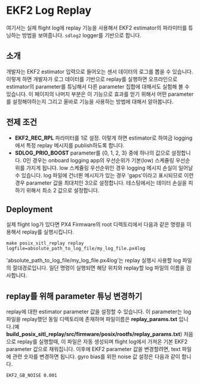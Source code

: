# EKF2 Log Replay
여기서는 실제 flight log에 replay 기능을 사용해서 EKF2 estimator의 파라미터를 튜닝하는 방법을 보여줍니다. `sdlog2` logger를 기반으로 합니다.

## 소개
개발자는 EKF2 estimator 입력으로 들어오는 센서 데이터의 로그를 뽑을 수 있습니다. 이렇게 하면 개발자가 로그 데이터를 기반으로 replay를 실행하면 오프라인으로 estimator의 parameter를 튜닝해서 다른 parameter 집합에 대해서도 실험해 볼 수 있습니다. 이 페이지의 나머지 부분은 이 기능으로 효과를 얻기 위해서 어떤 parameter를 설정해야하는지 그리고 올바로 기능을 사용하는 방법에 대해서 알아봅니다.

## 전제 조건
* **EKF2_REC_RPL** 파라미터를 1로 설정. 이렇게 하면 estimator로 하여금 logging에서 특정 replay 메시지를 publish하도록 합니다.
* **SDLOG_PRIO_BOOST** parameter를 {0, 1, 2, 3} 중에 하나의 값으로 설정합니다. 0인 경우는 onboard logging app의 우선순위가 기본(low) 스케쥴링 우선순위를 가지게 됩니다. low 스케쥴링 우선순위인 경우 logging 메시지 손실이 일어날 수 있습니다. log 파일에 건너뛴 메시지가 있는 경우 'gaps'이라고 표시되므로 이런 경우 parameter 값을 최대치인 3으로 설정합니다. 테스팅에서는 데이터 손실을 피하기 위해서 최소 2 값으로 설정합니다.

## Deployment
실제 flight log가 있다면 PX4 Firmware의 root 디렉토리에서 다음과 같은 명령을 이용해서 replay를 실행시킵니다.
```
make posix_sitl_replay replay logfile=absolute_path_to_log_file/my_log_file.px4log
```
'absolute_path_to_log_file/my_log_file.px4log'는 replay 실행시 사용할 log 파일의 절대경로입니다.
일단 명령이 실행되면 해당 위치와 replay할 log 파일의 이름을 검사합니다.

## replay를 위해 parameter 튜닝 변경하기
replay에 대한 estimator parameter 값을 설정할 수 있습니다. 이 parameter는 log 파일을 replay했던 동일 디렉토리에 존재하며 파일이름은 **replay_params.txt** 입니다.(예 **build_posix_sitl_replay/src/firmware/posix/rootfs/replay_params.txt**) 처음으로 replay를 실행할때, 이 파일은 자동 생성되며 flight log에서 가져온 기본 EKF2 parameter 값으로 채워집니다. 이후에 EKF2 parameter 값을 변경할려면, text 파일에 관련 숫자를 변경하면 됩니다. gyro bias를 위한 noise 값 설정은 다음과 같이 합니다.
```
EKF2_GB_NOISE 0.001
```

